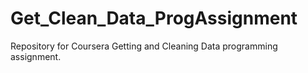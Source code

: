 Get_Clean_Data_ProgAssignment
=============================

Repository for Coursera Getting and Cleaning Data programming assignment.
